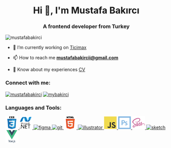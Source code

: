 <h1 align="center">Hi 👋, I'm Mustafa Bakırcı</h1>
<h3 align="center">A frontend developer from Turkey</h3>

<p align="left"> <img src="https://komarev.com/ghpvc/?username=mustafabakirci&label=Profile%20views&color=0e75b6&style=flat" alt="mustafabakirci" /> </p>

- 🔭 I’m currently working on [Ticimax](https://www.ticimax.com/)

- 📫 How to reach me **mustafabakircii@gmail.com**

- 📄 Know about my experiences [CV](http://mustafabakirci.com/)

<h3 align="left">Connect with me:</h3>
<p align="left">
<a href="https://linkedin.com/in/mustafabakirci" target="blank"><img align="center" src="https://cdn.jsdelivr.net/npm/simple-icons@3.0.1/icons/linkedin.svg" alt="mustafabakirci" height="30" width="40" /></a>
<a href="https://www.behance.net/mybakirci" target="blank"><img align="center" src="https://cdn.jsdelivr.net/npm/simple-icons@3.0.1/icons/behance.svg" alt="mybakirci" height="30" width="40" /></a>
</p>

<h3 align="left">Languages and Tools:</h3>
<p align="left"> <a href="https://www.w3schools.com/css/" target="_blank"> <img src="https://raw.githubusercontent.com/devicons/devicon/master/icons/css3/css3-original-wordmark.svg" alt="css3" width="40" height="40"/> </a> <a href="https://dotnet.microsoft.com/" target="_blank"> <img src="https://raw.githubusercontent.com/devicons/devicon/master/icons/dot-net/dot-net-original-wordmark.svg" alt="dotnet" width="40" height="40"/> </a> <a href="https://www.figma.com/" target="_blank"> <img src="https://www.vectorlogo.zone/logos/figma/figma-icon.svg" alt="figma" width="40" height="40"/> </a> <a href="https://git-scm.com/" target="_blank"> <img src="https://www.vectorlogo.zone/logos/git-scm/git-scm-icon.svg" alt="git" width="40" height="40"/> </a> <a href="https://www.w3.org/html/" target="_blank"> <img src="https://raw.githubusercontent.com/devicons/devicon/master/icons/html5/html5-original-wordmark.svg" alt="html5" width="40" height="40"/> </a> <a href="https://www.adobe.com/in/products/illustrator.html" target="_blank"> <img src="https://www.vectorlogo.zone/logos/adobe_illustrator/adobe_illustrator-icon.svg" alt="illustrator" width="40" height="40"/> </a> <a href="https://developer.mozilla.org/en-US/docs/Web/JavaScript" target="_blank"> <img src="https://raw.githubusercontent.com/devicons/devicon/master/icons/javascript/javascript-original.svg" alt="javascript" width="40" height="40"/> </a> <a href="https://www.photoshop.com/en" target="_blank"> <img src="https://raw.githubusercontent.com/devicons/devicon/master/icons/photoshop/photoshop-line.svg" alt="photoshop" width="40" height="40"/> </a> <a href="https://sass-lang.com" target="_blank"> <img src="https://raw.githubusercontent.com/devicons/devicon/master/icons/sass/sass-original.svg" alt="sass" width="40" height="40"/> </a> <a href="https://www.sketch.com/" target="_blank"> <img src="https://www.vectorlogo.zone/logos/sketchapp/sketchapp-icon.svg" alt="sketch" width="40" height="40"/> </a> <a href="https://vuejs.org/" target="_blank"> <img src="https://raw.githubusercontent.com/devicons/devicon/master/icons/vuejs/vuejs-original-wordmark.svg" alt="vuejs" width="40" height="40"/> </a> </p>
